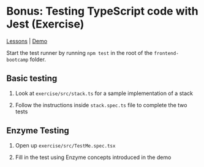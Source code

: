 # Bonus: Testing TypeScript code with Jest (Exercise)

[Lessons](../../) | [Demo](../demo/)

Start the test runner by running `npm test` in the root of the `frontend-bootcamp` folder.

## Basic testing

1. Look at `exercise/src/stack.ts` for a sample implementation of a stack

2. Follow the instructions inside `stack.spec.ts` file to complete the two tests

## Enzyme Testing

1. Open up `exercise/src/TestMe.spec.tsx`

2. Fill in the test using Enzyme concepts introduced in the demo
